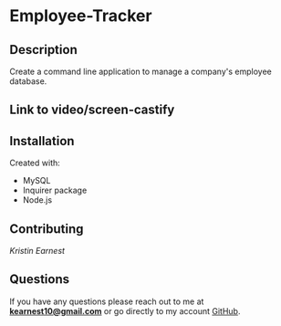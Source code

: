 # Employee-Tracker

## Description
Create a command line application to manage a company's employee database.

## Link to video/screen-castify

## Installation
Created with:
* MySQL
* Inquirer package
* Node.js

## Contributing
*Kristin Earnest*

## Questions
If you have any questions please reach out to me at **kearnest10@gmail.com** or go directly to my account [GitHub](https://github.com/kearnest1).